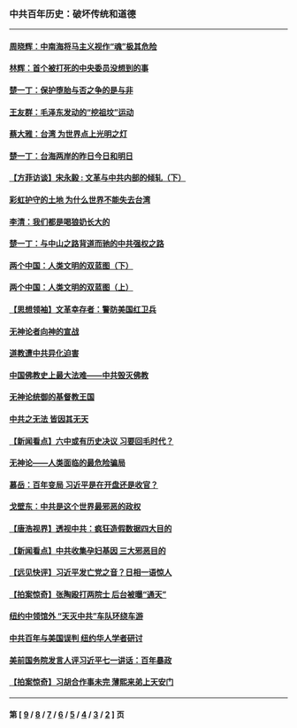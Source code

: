 ### 中共百年历史：破坏传统和道德
---
#### [周晓辉：中南海将马主义视作“魂”极其危险](../../pages/nf1176114/n14026892.md?07090430) 
#### [林辉：首个被打死的中央委员没想到的事](../../pages/nf1176114/n13987400.md?07090430) 
#### [楚一丁：保护堕胎与否之争的是与非](../../pages/nf1176114/n13815642.md?07090430) 
#### [王友群：毛泽东发动的“挖祖坟”运动](../../pages/nf1176114/n13723639.md?07090430) 
#### [蔡大雅：台湾 为世界点上光明之灯](../../pages/nf1176114/n13531530.md?07090430) 
#### [楚一丁：台海两岸的昨日今日和明日](../../pages/nf1176114/n13531468.md?07090430) 
#### [【方菲访谈】宋永毅 : 文革与中共内部的倾轧（下）](../../pages/nf1176114/n13486836.md?07090430) 
#### [彩虹护守的土地 为什么世界不能失去台湾](../../pages/nf1176114/n13476849.md?07090430) 
#### [李清：我们都是喝狼奶长大的](../../pages/nf1176114/n13471478.md?07090430) 
#### [楚一丁：与中山之路背道而驰的中共强权之路](../../pages/nf1176114/n13437270.md?07090430) 
#### [两个中国：人类文明的双蓝图（下）](../../pages/nf1176114/n13423132.md?07090430) 
#### [两个中国：人类文明的双蓝图（上）](../../pages/nf1176114/n13422687.md?07090430) 
#### [【思想领袖】文革幸存者：警防美国红卫兵](../../pages/nf1176114/n13339289.md?07090430) 
#### [无神论者向神的宣战](../../pages/nf1176114/n13281535.md?07090430) 
#### [道教遭中共异化迫害](../../pages/nf1176114/n13281463.md?07090430) 
#### [中国佛教史上最大法难——中共毁灭佛教](../../pages/nf1176114/n13281397.md?07090430) 
#### [无神论统御的基督教王国](../../pages/nf1176114/n13281280.md?07090430) 
#### [中共之无法 皆因其无天](../../pages/nf1176114/n13281088.md?07090430) 
#### [【新闻看点】六中或有历史决议 习要回毛时代？](../../pages/nf1176114/n13222895.md?07090430) 
#### [无神论——人类面临的最危险骗局](../../pages/nf1176114/n13196137.md?07090430) 
#### [慕岳：百年变局 习近平是在开盘还是收官？](../../pages/nf1176114/n13206516.md?07090430) 
#### [戈壁东：中共是这个世界最邪恶的政权](../../pages/nf1176114/n13085641.md?07090430) 
#### [【唐浩视界】透视中共：疯狂造假数据四大目的](../../pages/nf1176114/n13080590.md?07090430) 
#### [【新闻看点】中共收集孕妇基因 三大邪恶目的](../../pages/nf1176114/n13077182.md?07090430) 
#### [【远见快评】习近平发亡党之音？日相一语惊人](../../pages/nf1176114/n13074809.md?07090430) 
#### [【拍案惊奇】张陶殴打两院士 后台被曝“通天”](../../pages/nf1176114/n13070496.md?07090430) 
#### [纽约中领馆外 “天灭中共”车队环绕车游](../../pages/nf1176114/n13070693.md?07090430) 
#### [中共百年与美国误判 纽约华人学者研讨](../../pages/nf1176114/n13067969.md?07090430) 
#### [美前国务院发言人评习近平七一讲话：百年暴政](../../pages/nf1176114/n13066986.md?07090430) 
#### [【拍案惊奇】习胡合作事未完 薄熙来弟上天安门](../../pages/nf1176114/n13065867.md?07090430) 

---
#### 第 [ [9](./9.md?07090430) / [8](./8.md?07090430) / [7](./7.md?07090430) / [6](./6.md?07090430) / [5](./5.md?07090430) / [4](./4.md?07090430) / [3](./3.md?07090430) / [2](./2.md?07090430) ] 页
